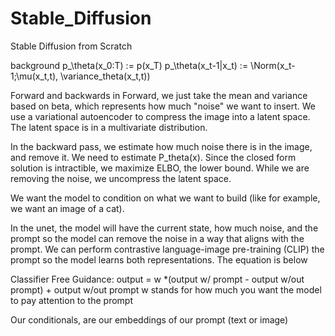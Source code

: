 # Stable_Diffusion
Stable Diffusion from Scratch


background p_\theta(x_0:T) := p(x_T) p_\theta(x_t-1|x_t) := \Norm(x_t-1;\mu(x_t,t), 
\variance_theta(x_t,t))


Forward and backwards
in Forward, we just take the mean and variance based on beta, which represents how much "noise" we want to insert. We use a variational autoencoder to compress the image into a latent space. The latent space is in a multivariate distribution.



In the backward pass, we estimate how much noise there is in the image, and remove it. We need to estimate P_theta(x). Since the closed form solution is intractible, we maximize ELBO, the lower bound. While we are removing the noise, we uncompress the latent space.

We want the model to condition on what we want to build (like for example, we want an image of a cat).

In the unet, the model will have the current state, how much noise, and the prompt so the model can remove the noise in a way that aligns with the prompt. We can perform contrastive language-image pre-training (CLIP) the prompt so the model learns both representations. The equation is below 

Classifier Free Guidance:
output = w *(output w/ prompt - output w/out prompt) + output w/out prompt
w stands for how much you want the model to pay attention to the prompt


Our conditionals, are our embeddings of our prompt (text or image)